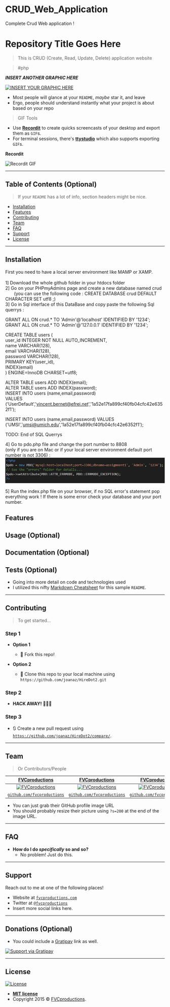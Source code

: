 # CRUD_Web_Application
Complete Crud Web application !

# Repository Title Goes Here

> This is CRUD (Create, Read, Update, Delete) application website

> #php


***INSERT ANOTHER GRAPHIC HERE***

[![INSERT YOUR GRAPHIC HERE](http://i.imgur.com/dt8AUb6.png)]()

- Most people will glance at your `README`, *maybe* star it, and leave
- Ergo, people should understand instantly what your project is about based on your repo

> GIF Tools

- Use <a href="http://recordit.co/" target="_blank">**Recordit**</a> to create quicks screencasts of your desktop and export them as `GIF`s.
- For terminal sessions, there's <a href="https://github.com/chjj/ttystudio" target="_blank">**ttystudio**</a> which also supports exporting `GIF`s.

**Recordit**

![Recordit GIF](http://g.recordit.co/iLN6A0vSD8.gif)

---

## Table of Contents (Optional)

> If your `README` has a lot of info, section headers might be nice.

- [Installation](#installation)
- [Features](#features)
- [Contributing](#contributing)
- [Team](#team)
- [FAQ](#faq)
- [Support](#support)
- [License](#license)


---

## Installation

First you need to have a local server environment like MAMP or XAMP.<br /><br />
1] Download the whole github folder in your htdocs folder<br />
2] Go on your PHPmyAdmins page and create a new database named crud<br />
&nbsp;&nbsp;&nbsp;&nbsp;&nbsp;&nbsp; (you can use the following code : CREATE DATABASE crud DEFAULT CHARACTER SET utf8 ;)<br />
3] Go in Sql interface of this DataBase and copy paste the following Sql querrys :<br />
  
  GRANT ALL ON crud.* TO 'Admin'@'localhost' IDENTIFIED BY '1234';<br />
  GRANT ALL ON crud.* TO 'Admin'@'127.0.0.1' IDENTIFIED BY '1234';<br />

  CREATE TABLE users (<br />
    user_id INTEGER NOT NULL AUTO_INCREMENT,<br />
    name VARCHAR(128),<br />
    email VARCHAR(128),<br />
    password VARCHAR(128),<br />
    PRIMARY KEY(user_id),<br />
    INDEX(email)<br />
  ) ENGINE=InnoDB CHARSET=utf8;<br />

  ALTER TABLE users ADD INDEX(email);<br />
  ALTER TABLE users ADD INDEX(password);
<br />
  INSERT INTO users (name,email,password) <br />
  VALUES ('UserDefault','vincent.bernet@efrei.net','1a52e17fa899cf40fb04cfc42e6352f1');<br />

  INSERT INTO users (name,email,password) 
  VALUES ('UMSI','umsi@umich.edu','1a52e17fa899cf40fb04cfc42e6352f1');

TODO: End of SQL Querrys

4] Go to pdo.php file and change the port number to 8808 <br/>
(only if you are on Mac or if your local server environment default port number is not 3306)  :
&nbsp;&nbsp;&nbsp; ![Pdo.php](Screenshot_ReadMe/Pdo.JPG)

5] Run the index.php file on your browser, if no SQL error's statement pop everything work !
If there is some error check your database and your port number.

## Features
## Usage (Optional)
## Documentation (Optional)
## Tests (Optional)

- Going into more detail on code and technologies used
- I utilized this nifty <a href="https://github.com/adam-p/markdown-here/wiki/Markdown-Cheatsheet" target="_blank">Markdown Cheatsheet</a> for this sample `README`.

---

## Contributing

> To get started...

### Step 1

- **Option 1**
    - 🍴 Fork this repo!

- **Option 2**
    - 👯 Clone this repo to your local machine using `https://github.com/joanaz/HireDot2.git`

### Step 2

- **HACK AWAY!** 🔨🔨🔨

### Step 3

- 🔃 Create a new pull request using <a href="https://github.com/joanaz/HireDot2/compare/" target="_blank">`https://github.com/joanaz/HireDot2/compare/`</a>.

---

## Team

> Or Contributors/People

| <a href="http://fvcproductions.com" target="_blank">**FVCproductions**</a> | <a href="http://fvcproductions.com" target="_blank">**FVCproductions**</a> | <a href="http://fvcproductions.com" target="_blank">**FVCproductions**</a> |
| :---: |:---:| :---:|
| [![FVCproductions](https://avatars1.githubusercontent.com/u/4284691?v=3&s=200)](http://fvcproductions.com)    | [![FVCproductions](https://avatars1.githubusercontent.com/u/4284691?v=3&s=200)](http://fvcproductions.com) | [![FVCproductions](https://avatars1.githubusercontent.com/u/4284691?v=3&s=200)](http://fvcproductions.com)  |
| <a href="http://github.com/fvcproductions" target="_blank">`github.com/fvcproductions`</a> | <a href="http://github.com/fvcproductions" target="_blank">`github.com/fvcproductions`</a> | <a href="http://github.com/fvcproductions" target="_blank">`github.com/fvcproductions`</a> |

- You can just grab their GitHub profile image URL
- You should probably resize their picture using `?s=200` at the end of the image URL.

---

## FAQ

- **How do I do *specifically* so and so?**
    - No problem! Just do this.

---

## Support

Reach out to me at one of the following places!

- Website at <a href="http://fvcproductions.com" target="_blank">`fvcproductions.com`</a>
- Twitter at <a href="http://twitter.com/fvcproductions" target="_blank">`@fvcproductions`</a>
- Insert more social links here.

---

## Donations (Optional)

- You could include a <a href="https://cdn.rawgit.com/gratipay/gratipay-badge/2.3.0/dist/gratipay.png" target="_blank">Gratipay</a> link as well.

[![Support via Gratipay](https://cdn.rawgit.com/gratipay/gratipay-badge/2.3.0/dist/gratipay.png)](https://gratipay.com/fvcproductions/)


---

## License

[![License](http://img.shields.io/:license-mit-blue.svg?style=flat-square)](http://badges.mit-license.org)

- **[MIT license](http://opensource.org/licenses/mit-license.php)**
- Copyright 2015 © <a href="http://fvcproductions.com" target="_blank">FVCproductions</a>.
